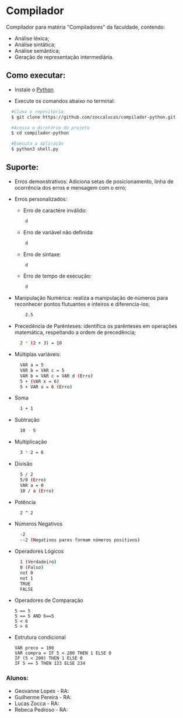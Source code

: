 # Compilador

Compilador para matéria "Compiladores" da faculdade, contendo:

- Análise léxica;
- Análise sintática;
- Análise semântica;
- Geração de representação intermediária.

## Como executar:

-  Instale o [Python](https://www.python.org/)

-  Execute os comandos abaixo no terminal:

```bash
  #Clona o repositório
  $ git clone https://github.com/zoccalucas/compilador-python.git

  #Acessa o diretório do projeto
  $ cd compilador-python

  #Executa a aplicação
  $ python3 shell.py
```

## Suporte:
  - Erros demonstrativos: Adiciona setas de posicionamento, linha de ocorrência dos erros e mensagem com o erro;
  - Erros personalizados: 
    - Erro de caractére inválido:
    ```bash
        d
    ```
    - Erro de variável não definida:
    ```bash
        d
    ```
    - Erro de sintaxe:
    ```bash
        d
    ```
    - Erro de tempo de execução:
    ```bash
        d
    ```
  - Manipulação Numérica: realiza a manipulação de números para reconhecer pontos flutuantes e inteiros e diferencia-los;
    ```bash
        2.5
    ```
  - Precedência de Parênteses: identifica os parênteses em operações matemática, respeitando a ordem de precedência;
    ```bash
      2 * (2 + 3) = 10
    ```
  
  - Múltiplas variáveis: 
    ```bash
      VAR a = 5
      VAR b = VAR c = 5
      VAR b = VAR c = VAR d (Erro)
      5 + (VAR x = 6)
      5 + VAR x = 6 (Erro)
    ```

  - Soma
    ```bash
      1 + 1 
    ``` 
  - Subtração
    ```bash
      10 - 5
    ```
  - Multiplicação
    ```bash
      3 * 2 = 6
    ```
  - Divisão
    ```bash
      5 / 2
      5/0 (Erro)
      VAR a = 0
      10 / a (Erro)
    ```

  - Potência
    ```bash
      2 ^ 2
    ```

  - Números Negativos
    ```bash
      -2
      --2 (Negativos pares formam números positivos)
    ```
  - Operadores Lógicos 
    ```bash
      1 (Verdadeiro)
      0 (Falso)
      not 0
      not 1
      TRUE
      FALSE
    ```
  - Operadores de Comparação
    ```
    5 == 5
    5 == 5 AND 6==5
    5 < 6
    5 > 6
    ```
  - Estrutura condicional 
    ```
    VAR preco = 100
    VAR compra = IF 5 < 200 THEN 1 ELSE 0
    IF (5 < 200) THEN 1 ELSE 0
    IF 5 == 5 THEN 123 ELSE 234
    ```

### Alunos:

- Geovanne Lopes - RA: 
- Guilherme Pereira - RA: 
- Lucas Zocca - RA: 
- Rebeca Pedroso - RA: